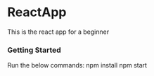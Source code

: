 # ReactApp

This is the react app for a beginner

### Getting Started

Run the below commands:
npm install
npm start

